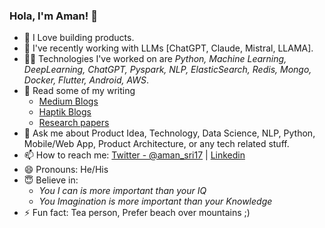 ### Hola, I'm Aman! 👋

- 🔭 I Love building products.
- 🤗 I've recently working with LLMs [ChatGPT, Claude, Mistral, LLAMA]. 
- 🤹🏻‍ Technologies I've worked on are *Python, Machine Learning, DeepLearning, ChatGPT, Pyspark, NLP, ElasticSearch, Redis, Mongo, Docker, Flutter, Android, AWS*.
- 📄 Read some of my writing
  - [Medium Blogs](https://medium.com/@amans.rlx)
  - [Haptik Blogs](https://haptik.ai/tech/author/aman-srivastava/)
  - [Research papers](https://www.researchgate.net/profile/Aman_Srivastava14/research)
- 💬 Ask me about Product Idea, Technology, Data Science, NLP, Python, Mobile/Web App, Product Architecture, or any tech related stuff.
- 📫 How to reach me: [Twitter - @aman_sri17](https://twitter.com/aman_sri17) | [Linkedin](https://www.linkedin.com/in/aman-srivastava-a8bb1285/)
- 😄 Pronouns: He/His
- 😇 Believe in: 
  - *You I can is more important than your IQ* 
  - *You Imagination is more important than your Knowledge*
- ⚡ Fun fact: Tea person, Prefer beach over mountains ;)

